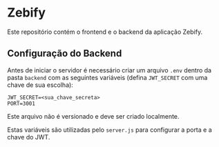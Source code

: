 # Zebify

Este repositório contém o frontend e o backend da aplicação Zebify.

## Configuração do Backend

Antes de iniciar o servidor é necessário criar um arquivo `.env` dentro da pasta `backend` com as seguintes variáveis (defina `JWT_SECRET` com uma chave de sua escolha):
```
JWT_SECRET=<sua_chave_secreta>
PORT=3001
```

Este arquivo não é versionado e deve ser criado localmente.

Estas variáveis são utilizadas pelo `server.js` para configurar a porta e a chave do JWT.